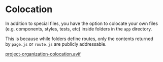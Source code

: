 # Colocation

In addition to special files, you have the option to colocate your own files (e.g. components, styles, tests, etc) inside folders in the `app` directory.

This is because while folders define routes, only the contents returned by `page.js` or `route.js` are publicly addressable.

[project-organization-colocation.avif](Colocation%201b2aeacbb299813999bae0876f663ebd/project-organization-colocation.avif)
